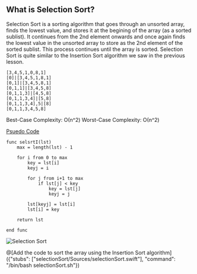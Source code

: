 ## What is Selection Sort?

Selection Sort is a sorting algorithm that goes through an unsorted array, finds the lowest value, and stores it at the begining of the array (as a sorted sublist). It continues from the 2nd element onwards and once again finds the lowest value in the unsorted array to store as the 2nd element of the sorted sublist. This process continues until the array is sorted. Selection Sort is quite similar to the Insertion Sort algorithm we saw in the previous lesson.

```
[3,4,5,1,0,8,1]
[0]|[3,4,5,1,8,1]
[0,1]|[3,4,5,8,1]
[0,1,1]|[3,4,5,8]
[0,1,1,3]|[4,5,8]
[0,1,1,3,4]|[5,8]
[0,1,1,3,4],5|[8]
[0,1,1,3,4,5,8]
```

Best-Case Complexity: О(n^2) 
Worst-Case Complexity: О(n^2) 

[Psuedo Code](http://www.algorithmist.com/index.php/Selection_sort)
```
func selsrtI(lst)
    max = length(lst) - 1

    for i from 0 to max
        key = lst[i]
        keyj = i

        for j from i+1 to max
            if lst[j] < key
                key = lst[j]
                keyj = j

        lst[keyj] = lst[i]
        lst[i] = key

    return lst

end func
```

![Selection Sort](https://upload.wikimedia.org/wikipedia/commons/0/07/Udtag_sort_001.PNG)


@[Add the code to sort the array using the Insertion Sort algorithm]({"stubs": ["selectionSort/Sources/selectionSort.swift"], "command": "/bin/bash selectionSort.sh"})
